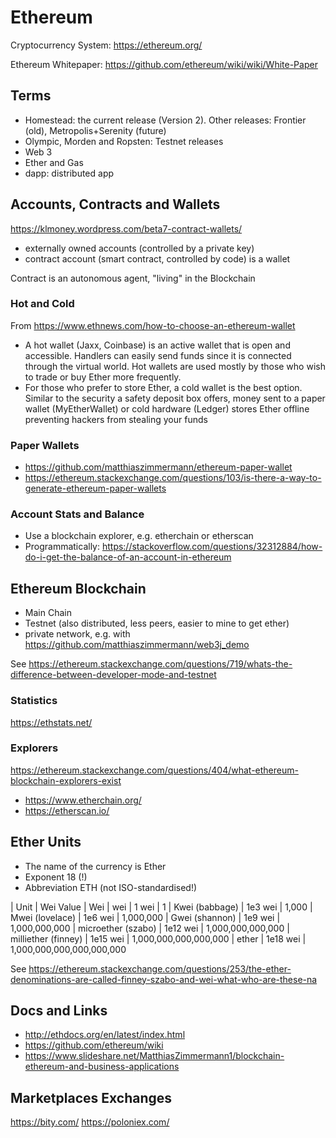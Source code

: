 # Ethereum

Cryptocurrency System: https://ethereum.org/

Ethereum Whitepaper: https://github.com/ethereum/wiki/wiki/White-Paper

## Terms

- Homestead: the current release (Version 2). Other releases: Frontier (old), Metropolis+Serenity (future)
- Olympic, Morden and Ropsten: Testnet releases
- Web 3
- Ether and Gas
- dapp: distributed app

## Accounts, Contracts and Wallets

https://klmoney.wordpress.com/beta7-contract-wallets/

- externally owned accounts (controlled by a private key)
- contract account (smart contract, controlled by code) is a wallet

Contract is an autonomous agent, "living" in the Blockchain

### Hot and Cold

From https://www.ethnews.com/how-to-choose-an-ethereum-wallet

- A hot wallet (Jaxx, Coinbase) is an active wallet that is open and accessible. Handlers can easily send funds since it is connected through the virtual world. Hot wallets are used mostly by those who wish to trade or buy Ether more frequently.
- For those who prefer to store Ether, a cold wallet is the best option. Similar to the security a safety deposit box offers, money sent to a paper wallet (MyEtherWallet) or cold hardware (Ledger) stores Ether offline preventing hackers from stealing your funds

### Paper Wallets

- https://github.com/matthiaszimmermann/ethereum-paper-wallet
- https://ethereum.stackexchange.com/questions/103/is-there-a-way-to-generate-ethereum-paper-wallets


### Account Stats and Balance

- Use a blockchain explorer, e.g. etherchain or etherscan
- Programmatically: https://stackoverflow.com/questions/32312884/how-do-i-get-the-balance-of-an-account-in-ethereum


## Ethereum Blockchain

- Main Chain
- Testnet (also distributed, less peers, easier to mine to get ether)
- private network, e.g. with https://github.com/matthiaszimmermann/web3j_demo

See https://ethereum.stackexchange.com/questions/719/whats-the-difference-between-developer-mode-and-testnet

### Statistics

https://ethstats.net/

### Explorers

https://ethereum.stackexchange.com/questions/404/what-ethereum-blockchain-explorers-exist

- https://www.etherchain.org/
- https://etherscan.io/

## Ether Units

- The name of the currency is Ether
- Exponent 18 (!)
- Abbreviation ETH (not ISO-standardised!)

| Unit                | Wei Value  | Wei
| wei                 | 1 wei      | 1
| Kwei (babbage)      | 1e3 wei    | 1,000
| Mwei (lovelace)     | 1e6 wei    | 1,000,000
| Gwei (shannon)      | 1e9 wei    | 1,000,000,000
| microether (szabo)  | 1e12 wei   | 1,000,000,000,000
| milliether (finney) | 1e15 wei   | 1,000,000,000,000,000
| ether               | 1e18 wei   | 1,000,000,000,000,000,000

See https://ethereum.stackexchange.com/questions/253/the-ether-denominations-are-called-finney-szabo-and-wei-what-who-are-these-na


## Docs and Links

- http://ethdocs.org/en/latest/index.html
- https://github.com/ethereum/wiki
- https://www.slideshare.net/MatthiasZimmermann1/blockchain-ethereum-and-business-applications


## Marketplaces Exchanges

https://bity.com/
https://poloniex.com/
